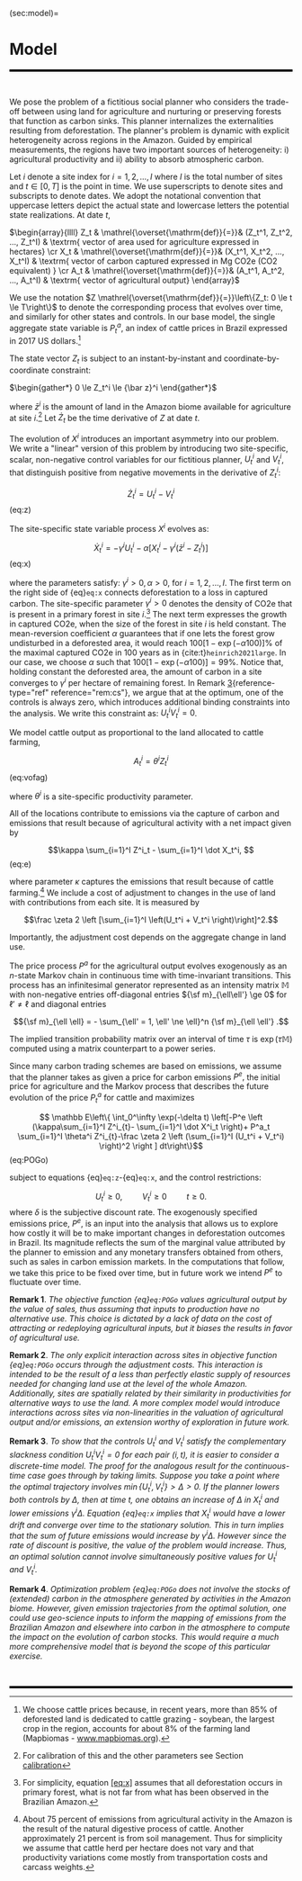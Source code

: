 
(sec:model)=
# Model 

<hr style="height:4px; background-color:black; border:none;">

<br>

We pose the problem of a fictitious social planner who considers the
trade-off between using land for agriculture and nurturing or preserving
forests that function as carbon sinks. This planner internalizes the
externalities resulting from deforestation. The planner's problem is
dynamic with explicit heterogeneity across regions in the Amazon. Guided
by empirical measurements, the regions have two important sources of
heterogeneity: i) agricultural productivity and ii) ability to absorb
atmospheric carbon.

Let $i$ denote a site index for $i=1,2,...,I$ where $I$ is the total
number of sites and $t \in [0,T]$ is the point in time. We use
superscripts to denote sites and subscripts to denote dates. We adopt
the notational convention that uppercase letters depict the actual state
and lowercase letters the potential state realizations. At date $t,$
<br>

$\begin{array}{llll}
Z_t &  \mathrel{\overset{\mathrm{def}}{=}}& (Z_t^1, Z_t^2, ..., Z_t^I) & \textrm{ vector of area used for agriculture expressed in hectares} \cr
X_t & \mathrel{\overset{\mathrm{def}}{=}}& (X_t^1, X_t^2, ..., X_t^I) & \textrm{ vector of carbon captured expressed in Mg CO2e (CO2 equivalent)  } \cr
A_t & \mathrel{\overset{\mathrm{def}}{=}}& (A_t^1, A_t^2, ..., A_t^I) & \textrm{ vector of agricultural output} 
\end{array}$
<br>

We use the notation
$Z \mathrel{\overset{\mathrm{def}}{=}}\left\{Z_t: 0 \le t \le T\right\}$
to denote the corresponding process that evolves over time, and
similarly for other states and controls. In our base model, the single
aggregate state variable is $P^a_t,$ an index of cattle prices in Brazil
expressed in 2017 US dollars.[^2]

The state vector $Z_t$ is subject to an instant-by-instant and
coordinate-by-coordinate constraint: 

$\begin{gather*}
0 \le Z_t^i \le {\bar z}^i
\end{gather*}$

where ${\bar z}^i$ is the amount of land in the Amazon biome available
for agriculture at site $i$.[^3] Let ${\dot Z}_t$ be the time derivative
of $Z$ at date $t$.

The evolution of $X^i$ introduces an important asymmetry into our
problem. We write a "linear" version of this problem by introducing two
site-specific, scalar, non-negative control variables for our fictitious
planner, $U_t^i$ and $V_t^i$, that distinguish positive from negative
movements in the derivative of $Z_t^i:$ 

$$
\dot Z_t^i = U_t^i - V_t^i $$ (eq:z)

The site-specific state variable process
$X^i$ evolves as: 

$$
{\dot X}_t^i  = - \gamma^i U^i_t - \alpha \left[ X_t^i - \gamma^i  \left( {{\bar z}^i - Z_t^i }  \right) \right] $$ (eq:x)

where the parameters satisfy: $\gamma^i > 0, \alpha >0,$ for
$i=1,2,..., I.$ The first term on the right side of
{eq}`eq:x` connects
deforestation to a loss in captured carbon. The site-specific parameter
$\gamma^i> 0$ denotes the density of CO2e that is present in a primary
forest in site $i$.[^4] The next term expresses the growth in captured
CO2e, when the size of the forest in site $i$ is held constant. The
mean-reversion coefficient $\alpha$ guarantees that if one lets the
forest grow undisturbed in a deforested area, it would reach
$100 [1 - \exp(-\alpha100 )]\%$ of the maximal captured CO2e in 100
years as in {cite:t}`heinrich2021large`. In our case, we choose $\alpha$ such
that $100[1 - \exp(-\alpha100)]= 99\%$. Notice that, holding constant
the deforested area, the amount of carbon in a site converges to
$\gamma^i$ per hectare of remaining forest. In Remark
[3](#rem:cs){reference-type="ref" reference="rem:cs"}, we argue that at
the optimum, one of the controls is always zero, which introduces
additional binding constraints into the analysis. We write this
constraint as: $U^i_tV^i_t=0$.

We model cattle output as proportional to the land allocated to cattle
farming, 

$$A_t^i = \theta^i Z_t^i $$ (eq:vofag)

where $\theta^i$
is a site-specific productivity parameter.

All of the locations contribute to emissions via the capture of carbon
and emissions that result because of agricultural activity with a net
impact given by

$$\kappa \sum_{i=1}^I Z^i_t -  \sum_{i=1}^I \dot X_t^i, $$ (eq:e)

where parameter $\kappa$ captures the emissions that result because of
cattle farming.[^5] We include a cost of adjustment to changes in the
use of land with contributions from each site. It is measured by

$$\frac \zeta 2 \left [\sum_{i=1}^I \left(U_t^i + V_t^i \right)\right]^2.$$

Importantly, the adjustment cost depends on the aggregate change in land
use.

The price process $P^a$ for the agricultural output evolves exogenously
as an $n$-state Markov chain in continuous time with time-invariant
transitions. This process has an infinitesimal generator represented as
an intensity matrix ${\mathbb M}$ with non-negative entries off-diagonal
entries ${\sf m}_{\ell\ell'} \ge 0$ for $\ell' \ne \ell$ and diagonal
entries

$${\sf m}_{\ell \ell} = - \sum_{\ell' = 1, \ell' \ne \ell}^n {\sf m}_{\ell \ell'} .$$

The implied transition probability matrix over an interval of time
$\tau$ is $\exp\left( \tau {\mathbb M} \right)$ computed using a matrix
counterpart to a power series.

Since many carbon trading schemes are based on emissions, we assume that
the planner takes as given a price for carbon emissions $P^e,$ the
initial price for agriculture and the Markov process that describes the
future evolution of the price $P^a_t$ for cattle and maximizes

$$
     \mathbb E\left\{ \int_0^\infty \exp(-\delta t) \left[-P^e  \left (\kappa\sum_{i=1}^I Z^i_{t}- \sum_{i=1}^I \dot X^i_t \right)+  P^a_t  \sum_{i=1}^I \theta^i Z^i_{t}-\frac \zeta 2 \left (\sum_{i=1}^I (U_t^i + V_t^i) \right)^2 \right ] dt\right\}$$ (eq:POGo)

subject to equations {eq}`eq:z`-{eq}`eq:x`, and the control restrictions:

$$U_t^i \ge 0, \hspace{1cm} V_t^i \ge 0 \hspace{1cm} t \ge 0.$$ 
where
$\delta$ is the subjective discount rate. The exogenously specified
emissions price, $P^e,$ is an input into the analysis that allows us to
explore how costly it will be to make important changes in deforestation
outcomes in Brazil. Its magnitude reflects the sum of the marginal value
attributed by the planner to emission and any monetary transfers
obtained from others, such as sales in carbon emission markets. In the
computations that follow, we take this price to be fixed over time, but
in future work we intend $P^e$ to fluctuate over time.


**Remark 1**. *The objective function
{eq}`eq:POGo` values
agricultural output by the value of sales, thus assuming that inputs to
production have no alternative use. This choice is dictated by a lack of
data on the cost of attracting or redeploying agricultural inputs, but
it biases the results in favor of agricultural use.*



**Remark 2**. *The only explicit interaction across sites in objective
function {eq}`eq:POGo`
occurs through the adjustment costs. This interaction is intended to be
the result of a less than perfectly elastic supply of resources needed
for changing land use at the level of the whole Amazon. Additionally,
sites are spatially related by their similarity in productivities for
alternative ways to use the land. A more complex model would introduce
interactions across sites via non-linearities in the valuation of
agricultural output and/or emissions, an extension worthy of exploration
in future work.*



**Remark 3**. *To show that the controls $U^i_t$ and $V^i_t$ satisfy the
complementary slackness condition $U^i_tV^i_t=0$ for each pair $(i,t),$
it is easier to consider a discrete-time model. The proof for the
analogous result for the continuous-time case goes through by taking
limits. Suppose you take a point where the optimal trajectory involves
$\min\{U^i_t, V^i_t\}>\Delta>0.$ If the planner lowers both controls by
$\Delta,$ then at time $t$, one obtains an increase of $\Delta$ in
$X^i_t$ and lower emissions $\gamma^i \Delta$. Equation
{eq}`eq:x` implies that
$X^i_t$ would have a lower drift and converge over time to the
stationary solution. This in turn implies that the *sum* of future
emissions would increase by $\gamma^i \Delta.$ However since the rate of
discount is positive, the value of the problem would increase. Thus, an
optimal solution cannot involve simultaneously positive values for
$U^i_t$ and $V^i_t.$*



**Remark 4**. *Optimization problem
{eq}`eq:POGo` does not
involve the stocks of (extended) carbon in the atmosphere generated by
activities in the Amazon biome. However, given emission trajectories
from the optimal solution, one could use geo-science inputs to inform
the mapping of emissions from the Brazilian Amazon and elsewhere into
carbon in the atmosphere to compute the impact on the evolution of
carbon stocks. This would require a much more comprehensive model that
is beyond the scope of this particular exercise.*


<br>
<hr style="height:4px; background-color:black; border:none;">

[^1]: We thank Pengyu Chen, Bin Cheng, Patricio Hernandez, João Pedro
    Vieira, Daniel (Samuel) Zhao for their expert research assistance
    and to Joanna Harris and Diana Petrova for their helpful comments
    and to Carmen Quinn for editorial assistance. Assunção's research
    was supported by the Climate-Policy Initiative-Brazil, Hansen's
    research was supported in part by the Griffin Applied Economics
    Incubator Project on Policy-making in an Uncertain World and by an
    EPIC/Argonne National Laboratory collaboration award, and
    Scheinkman's research was supported in part by the Columbia Climate
    School.

[^2]: We choose cattle prices because, in recent years, more than 85% of
    deforested land is dedicated to cattle grazing - soybean, the
    largest crop in the region, accounts for about 8% of the farming
    land (Mapbiomas - www.mapbiomas.org).

[^3]: For calibration of this and the other parameters see Section
    [calibration](#sec:cal)

[^4]: For simplicity, equation [\[eq:x\]](#eq:x) assumes that all deforestation occurs in primary
    forest, what is not far from what has been observed in the Brazilian
    Amazon.

[^5]: About 75 percent of emissions from agricultural activity in the
    Amazon is the result of the natural digestive process of cattle.
    Another approximately 21 percent is from soil management. Thus for
    simplicity we assume that cattle herd per hectare does not vary and
    that productivity variations come mostly from transportation costs
    and carcass weights.

